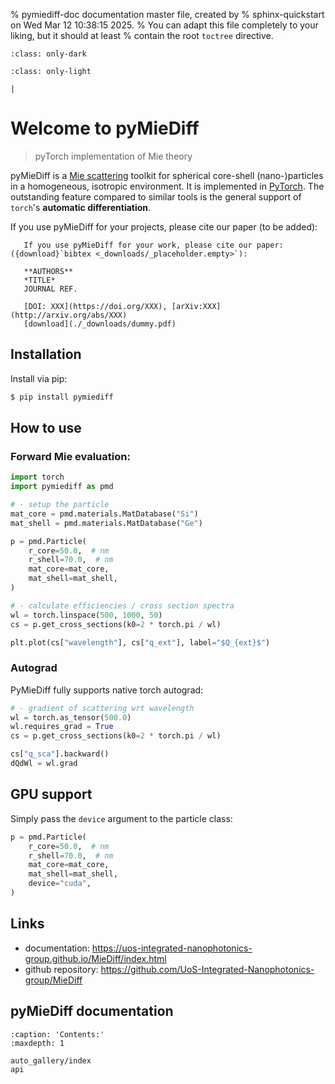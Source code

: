 % pymiediff-doc documentation master file, created by
% sphinx-quickstart on Wed Mar 12 10:38:15 2025.
% You can adapt this file completely to your liking, but it should at least
% contain the root `toctree` directive.

```{image} _static/pymiediff_logo-dark.png
:class: only-dark
```

```{image} _static/pymiediff_logo-light.png 
:class: only-light
```

```{eval-rst}
|
```

# Welcome to pyMieDiff
> pyTorch implementation of Mie theory

pyMieDiff is a [Mie scattering](https://en.wikipedia.org/wiki/Mie_scattering) toolkit for spherical core-shell (nano-)particles in a homogeneous, isotropic environment. It is implemented in [PyTorch](https://pytorch.org/). The outstanding feature compared to similar tools is the general support of `torch`'s **automatic differentiation**.

If you use pyMieDiff for your projects, please cite our paper (to be added):

```{note}
   If you use pyMieDiff for your work, please cite our paper: ({download}`bibtex <_downloads/_placeholder.empty>`):

   **AUTHORS**  
   *TITLE*  
   JOURNAL REF.  
   
   [DOI: XXX](https://doi.org/XXX), [arXiv:XXX](http://arxiv.org/abs/XXX)  
   [download](./_downloads/dummy.pdf)  
```

## Installation

Install via pip:

```bash
$ pip install pymiediff
```


## How to use

### Forward Mie evaluation:

```python
import torch
import pymiediff as pmd

# - setup the particle
mat_core = pmd.materials.MatDatabase("Si")
mat_shell = pmd.materials.MatDatabase("Ge")

p = pmd.Particle(
    r_core=50.0,  # nm
    r_shell=70.0,  # nm
    mat_core=mat_core,
    mat_shell=mat_shell,
)

# - calculate efficiencies / cross section spectra
wl = torch.linspace(500, 1000, 50)
cs = p.get_cross_sections(k0=2 * torch.pi / wl)

plt.plot(cs["wavelength"], cs["q_ext"], label="$Q_{ext}$")
```

### Autograd

PyMieDiff fully supports native torch autograd:

```python
# - gradient of scattering wrt wavelength
wl = torch.as_tensor(500.0)
wl.requires_grad = True
cs = p.get_cross_sections(k0=2 * torch.pi / wl)

cs["q_sca"].backward()
dQdWl = wl.grad
```

## GPU support

Simply pass the `device` argument to the particle class:

```python
p = pmd.Particle(
    r_core=50.0,  # nm
    r_shell=70.0,  # nm
    mat_core=mat_core,
    mat_shell=mat_shell,
    device="cuda",
)
```

## Links

- documentation: https://uos-integrated-nanophotonics-group.github.io/MieDiff/index.html
- github repository: https://github.com/UoS-Integrated-Nanophotonics-group/MieDiff


## pyMieDiff documentation

```{toctree}
:caption: 'Contents:'
:maxdepth: 1

auto_gallery/index
api
```
